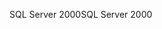 <span data-ttu-id="22bc3-101">SQL Server 2000</span><span class="sxs-lookup"><span data-stu-id="22bc3-101">SQL Server 2000</span></span>
